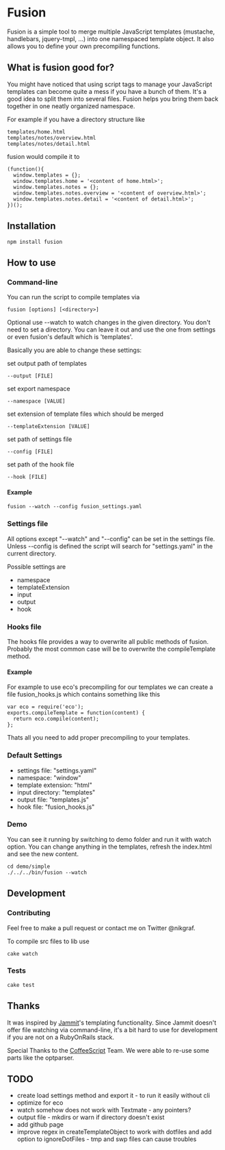 # Fusion

Fusion is a simple tool to merge multiple JavaScript templates (mustache, handlebars, jquery-tmpl, …) into one namespaced template object. It also allows you to define your own precompiling functions.

## What is fusion good for?

You might have noticed that using script tags to manage your JavaScript templates can become quite a mess if you have a bunch of them. It's a good idea to split them into several files. Fusion helps you bring them back together in one neatly organized namespace.

For example if you have a directory structure like

    templates/home.html
    templates/notes/overview.html
    templates/notes/detail.html

fusion would compile it to

    (function(){
      window.templates = {};
      window.templates.home = '<content of home.html>';
      window.templates.notes = {};
      window.templates.notes.overview = '<content of overview.html>';
      window.templates.notes.detail = '<content of detail.html>';
    })();

## Installation

    npm install fusion

## How to use

### Command-line

You can run the script to compile templates via

    fusion [options] [<directory>]

Optional use --watch to watch changes in the given directory.
You don't need to set a directory. You can leave it out and use
the one from settings or even fusion's default which is 'templates'.

Basically you are able to change these settings:

set output path of templates

    --output [FILE]

set export namespace

    --namespace [VALUE]

set extension of template files which should be merged

    --templateExtension [VALUE]

set path of settings file

    --config [FILE]

set path of the hook file

    --hook [FILE]

#### Example

    fusion --watch --config fusion_settings.yaml

### Settings file

All options except "--watch" and "--config" can be set in the settings file.
Unless --config is defined the script will search for "settings.yaml"
in the current directory.

Possible settings are

* namespace
* templateExtension
* input
* output
* hook

### Hooks file

The hooks file provides a way to overwrite all public methods of fusion.
Probably the most common case will be to overwrite the compileTemplate method.

#### Example

For example to use eco's precompiling for our templates we can create a file
fusion_hooks.js which contains something like this

    var eco = require('eco');
    exports.compileTemplate = function(content) {
      return eco.compile(content);
    };

Thats all you need to add proper precompiling to your templates.

### Default Settings

* settings file: "settings.yaml"
* namespace: "window"
* template extension: "html"
* input directory: "templates"
* output file: "templates.js"
* hook file: "fusion_hooks.js"

### Demo

You can see it running by switching to demo folder and run it with watch option.
You can change anything in the templates, refresh the index.html and see the new content.

    cd demo/simple
    ./../../bin/fusion --watch

## Development

### Contributing

Feel free to make a pull request or contact me on Twitter @nikgraf.

To compile src files to lib use

    cake watch

### Tests

    cake test

## Thanks

It was inspired by [Jammit](http://documentcloud.github.com/jammit/)'s templating functionality. Since Jammit doesn't offer file watching via command-line, it's a bit hard to use for development if you are not on a RubyOnRails stack.

Special Thanks to the [CoffeeScript](http://jashkenas.github.com/coffee-script/) Team. We were able to re-use some parts like the optparser.

## TODO

* create load settings method and export it - to run it easily without cli
* optimize for eco
* watch somehow does not work with Textmate - any pointers?
* output file - mkdirs or warn if directory doesn't exist
* add github page
* improve regex in createTemplateObject to work with dotfiles and add option to ignoreDotFiles - tmp and swp files can cause troubles
